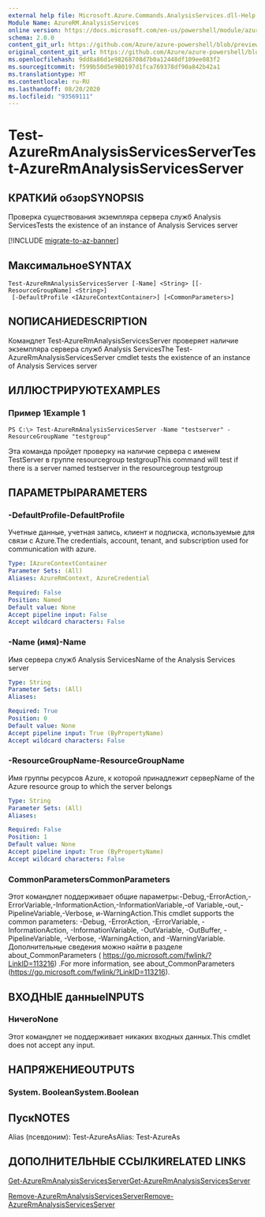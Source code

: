 ```yaml
---
external help file: Microsoft.Azure.Commands.AnalysisServices.dll-Help.xml
Module Name: AzureRM.AnalysisServices
online version: https://docs.microsoft.com/en-us/powershell/module/azurerm.analysisservices/test-azurermanalysisservicesserver
schema: 2.0.0
content_git_url: https://github.com/Azure/azure-powershell/blob/preview/src/ResourceManager/AnalysisServices/Commands.AnalysisServices/help/Test-AzureRmAnalysisServicesServer.md
original_content_git_url: https://github.com/Azure/azure-powershell/blob/preview/src/ResourceManager/AnalysisServices/Commands.AnalysisServices/help/Test-AzureRmAnalysisServicesServer.md
ms.openlocfilehash: 9dd8a86d1e98268708d7b0a12448df109ee083f2
ms.sourcegitcommit: f599b50d5e980197d1fca769378df90a842b42a1
ms.translationtype: MT
ms.contentlocale: ru-RU
ms.lasthandoff: 08/20/2020
ms.locfileid: "93569111"
---
```

# <span data-ttu-id="f1c53-101">Test-AzureRmAnalysisServicesServer</span><span class="sxs-lookup"><span data-stu-id="f1c53-101">Test-AzureRmAnalysisServicesServer</span></span>

## <span data-ttu-id="f1c53-102">КРАТКИй обзор</span><span class="sxs-lookup"><span data-stu-id="f1c53-102">SYNOPSIS</span></span>
<span data-ttu-id="f1c53-103">Проверка существования экземпляра сервера служб Analysis Services</span><span class="sxs-lookup"><span data-stu-id="f1c53-103">Tests the existence of an instance of Analysis Services server</span></span>

[!INCLUDE [migrate-to-az-banner](../../includes/migrate-to-az-banner.md)]

## <span data-ttu-id="f1c53-104">Максимальное</span><span class="sxs-lookup"><span data-stu-id="f1c53-104">SYNTAX</span></span>

```
Test-AzureRmAnalysisServicesServer [-Name] <String> [[-ResourceGroupName] <String>]
 [-DefaultProfile <IAzureContextContainer>] [<CommonParameters>]
```

## <span data-ttu-id="f1c53-105">NОПИСАНИЕ</span><span class="sxs-lookup"><span data-stu-id="f1c53-105">DESCRIPTION</span></span>
<span data-ttu-id="f1c53-106">Командлет Test-AzureRmAnalysisServicesServer проверяет наличие экземпляра сервера служб Analysis Services</span><span class="sxs-lookup"><span data-stu-id="f1c53-106">The Test-AzureRmAnalysisServicesServer cmdlet tests the existence of an instance of Analysis Services server</span></span>

## <span data-ttu-id="f1c53-107">ИЛЛЮСТРИРУЮТ</span><span class="sxs-lookup"><span data-stu-id="f1c53-107">EXAMPLES</span></span>

### <span data-ttu-id="f1c53-108">Пример 1</span><span class="sxs-lookup"><span data-stu-id="f1c53-108">Example 1</span></span>
```
PS C:\> Test-AzureRmAnalysisServicesServer -Name "testserver" -ResourceGroupName "testgroup"
```

<span data-ttu-id="f1c53-109">Эта команда пройдет проверку на наличие сервера с именем TestServer в группе resourcegroup testgroup</span><span class="sxs-lookup"><span data-stu-id="f1c53-109">This command will test if there is a server named testserver in the resourcegroup testgroup</span></span>

## <span data-ttu-id="f1c53-110">ПАРАМЕТРЫ</span><span class="sxs-lookup"><span data-stu-id="f1c53-110">PARAMETERS</span></span>

### <span data-ttu-id="f1c53-111">-DefaultProfile</span><span class="sxs-lookup"><span data-stu-id="f1c53-111">-DefaultProfile</span></span>
<span data-ttu-id="f1c53-112">Учетные данные, учетная запись, клиент и подписка, используемые для связи с Azure.</span><span class="sxs-lookup"><span data-stu-id="f1c53-112">The credentials, account, tenant, and subscription used for communication with azure.</span></span>

```yaml
Type: IAzureContextContainer
Parameter Sets: (All)
Aliases: AzureRmContext, AzureCredential

Required: False
Position: Named
Default value: None
Accept pipeline input: False
Accept wildcard characters: False
```

### <span data-ttu-id="f1c53-113">-Name (имя)</span><span class="sxs-lookup"><span data-stu-id="f1c53-113">-Name</span></span>
<span data-ttu-id="f1c53-114">Имя сервера служб Analysis Services</span><span class="sxs-lookup"><span data-stu-id="f1c53-114">Name of the Analysis Services server</span></span>

```yaml
Type: String
Parameter Sets: (All)
Aliases: 

Required: True
Position: 0
Default value: None
Accept pipeline input: True (ByPropertyName)
Accept wildcard characters: False
```

### <span data-ttu-id="f1c53-115">-ResourceGroupName</span><span class="sxs-lookup"><span data-stu-id="f1c53-115">-ResourceGroupName</span></span>
<span data-ttu-id="f1c53-116">Имя группы ресурсов Azure, к которой принадлежит сервер</span><span class="sxs-lookup"><span data-stu-id="f1c53-116">Name of the Azure resource group to which the server belongs</span></span>

```yaml
Type: String
Parameter Sets: (All)
Aliases: 

Required: False
Position: 1
Default value: None
Accept pipeline input: True (ByPropertyName)
Accept wildcard characters: False
```

### <span data-ttu-id="f1c53-117">CommonParameters</span><span class="sxs-lookup"><span data-stu-id="f1c53-117">CommonParameters</span></span>
<span data-ttu-id="f1c53-118">Этот командлет поддерживает общие параметры:-Debug,-ErrorAction,-ErrorVariable,-InformationAction,-InformationVariable,-of Variable,-out,-PipelineVariable,-Verbose, и-WarningAction.</span><span class="sxs-lookup"><span data-stu-id="f1c53-118">This cmdlet supports the common parameters: -Debug, -ErrorAction, -ErrorVariable, -InformationAction, -InformationVariable, -OutVariable, -OutBuffer, -PipelineVariable, -Verbose, -WarningAction, and -WarningVariable.</span></span> <span data-ttu-id="f1c53-119">Дополнительные сведения можно найти в разделе about_CommonParameters ( https://go.microsoft.com/fwlink/?LinkID=113216) .</span><span class="sxs-lookup"><span data-stu-id="f1c53-119">For more information, see about_CommonParameters (https://go.microsoft.com/fwlink/?LinkID=113216).</span></span>

## <span data-ttu-id="f1c53-120">ВХОДНЫЕ данные</span><span class="sxs-lookup"><span data-stu-id="f1c53-120">INPUTS</span></span>

### <span data-ttu-id="f1c53-121">Ничего</span><span class="sxs-lookup"><span data-stu-id="f1c53-121">None</span></span>
<span data-ttu-id="f1c53-122">Этот командлет не поддерживает никаких входных данных.</span><span class="sxs-lookup"><span data-stu-id="f1c53-122">This cmdlet does not accept any input.</span></span>

## <span data-ttu-id="f1c53-123">НАПРЯЖЕНИЕ</span><span class="sxs-lookup"><span data-stu-id="f1c53-123">OUTPUTS</span></span>

### <span data-ttu-id="f1c53-124">System. Boolean</span><span class="sxs-lookup"><span data-stu-id="f1c53-124">System.Boolean</span></span>

## <span data-ttu-id="f1c53-125">Пуск</span><span class="sxs-lookup"><span data-stu-id="f1c53-125">NOTES</span></span>
<span data-ttu-id="f1c53-126">Alias (псевдоним): Test-AzureAs</span><span class="sxs-lookup"><span data-stu-id="f1c53-126">Alias: Test-AzureAs</span></span>

## <span data-ttu-id="f1c53-127">ДОПОЛНИТЕЛЬНЫЕ ССЫЛКИ</span><span class="sxs-lookup"><span data-stu-id="f1c53-127">RELATED LINKS</span></span>

[<span data-ttu-id="f1c53-128">Get-AzureRmAnalysisServicesServer</span><span class="sxs-lookup"><span data-stu-id="f1c53-128">Get-AzureRmAnalysisServicesServer</span></span>](./Get-AzureRmAnalysisServicesServer.md)

[<span data-ttu-id="f1c53-129">Remove-AzureRmAnalysisServicesServer</span><span class="sxs-lookup"><span data-stu-id="f1c53-129">Remove-AzureRmAnalysisServicesServer</span></span>](./Remove-AzureRmAnalysisServicesServer.md)
